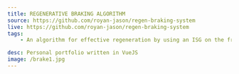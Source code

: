 ```yaml
---
title: REGENERATIVE BRAKING ALGORITHM 
source: https://github.com/royan-jason/regen-braking-system
live: https://github.com/royan-jason/regen-braking-system
tags:
    - An algorithm for effective regeneration by using an ISG on the front axle for regen at relatively higher speeds and a KERS system on the rear axle for low speeds. The algorithm is used to find the optimum way to apply the two methods in front drive vehicles.

desc: Personal portfolio written in VueJS
image: /brake1.jpg
---
```



